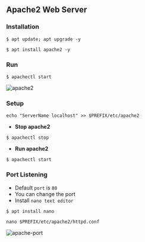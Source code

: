 ## Apache2 Web Server

### Installation
```
$ apt update; apt upgrade -y
```
```
$ apt install apache2 -y
```

### Run
```
$ apachectl start
```
![apache2](https://i.ibb.co/ZH9CRvR/apache2.jpg)


### Setup
```
echo "ServerName localhost" >> $PREFIX/etc/apache2
```

* __Stop apache2__
```
$ apachectl stop
```

* __Run apache2__
```
$ apachectl start
```

### Port Listening
* Default `port` is `80`
* You can change the port
* Install `nano text editor`

```
$ apt install nano
```
```
nano $PREFIX/etc/apache2/httpd.conf
```
![apache-port](https://i.ibb.co/F8JZFKd/apacheport.jpg)


